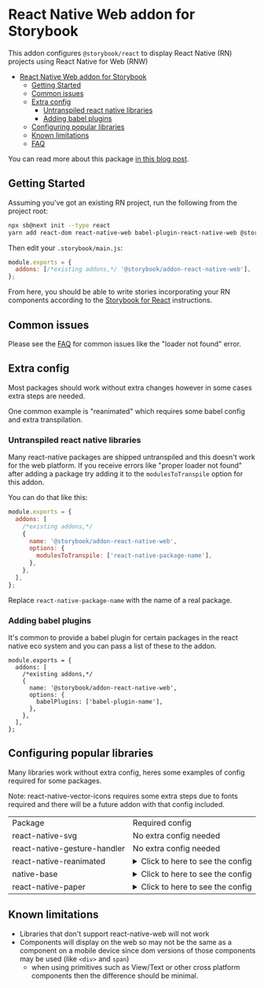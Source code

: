 # React Native Web addon for Storybook

This addon configures `@storybook/react` to display React Native (RN) projects using React Native for Web (RNW)

- [React Native Web addon for Storybook](#react-native-web-addon-for-storybook)
  - [Getting Started](#getting-started)
  - [Common issues](#common-issues)
  - [Extra config](#extra-config)
    - [Untranspiled react native libraries](#untranspiled-react-native-libraries)
    - [Adding babel plugins](#adding-babel-plugins)
  - [Configuring popular libraries](#configuring-popular-libraries)
  - [Known limitations](#known-limitations)
  - [FAQ](https://github.com/storybookjs/addon-react-native-web/blob/main/FAQ.md)

You can read more about this package [in this blog post](https://www.dannyhwilliams.co.uk/introducing-react-native-web-storybook).

## Getting Started

Assuming you've got an existing RN project, run the following from the project root:

```sh
npx sb@next init --type react
yarn add react-dom react-native-web babel-plugin-react-native-web @storybook/addon-react-native-web --dev
```

Then edit your `.storybook/main.js`:

```js
module.exports = {
  addons: [/*existing addons,*/ '@storybook/addon-react-native-web'],
};
```

From here, you should be able to write stories incorporating your RN components according to
the [Storybook for React](https://storybook.js.org/docs/react/get-started/introduction) instructions.

## Common issues

Please see the [FAQ](https://github.com/storybookjs/addon-react-native-web/blob/main/FAQ.md) for common issues like the "loader not found" error.

## Extra config

Most packages should work without extra changes however in some cases extra steps are needed.

One common example is "reanimated" which requires some babel config and extra transpilation.

### Untranspiled react native libraries

Many react-native packages are shipped untranspiled and this doesn't work for the web platform. If you receive errors like "proper loader not found" after adding a package try adding it to the `modulesToTranspile` option for this addon.

You can do that like this:

```js
module.exports = {
  addons: [
    /*existing addons,*/
    {
      name: '@storybook/addon-react-native-web',
      options: {
        modulesToTranspile: ['react-native-package-name'],
      },
    },
  ],
};
```

Replace `react-native-package-name` with the name of a real package.

### Adding babel plugins

It's common to provide a babel plugin for certain packages in the react native eco system and you can pass a list of these
to the addon.

```
module.exports = {
  addons: [
    /*existing addons,*/
    {
      name: '@storybook/addon-react-native-web',
      options: {
        babelPlugins: ['babel-plugin-name'],
      },
    },
  ],
};
```

## Configuring popular libraries

Many libraries work without extra config, heres some examples of config required for some packages.

Note: react-native-vector-icons requires some extra steps due to fonts required and there will be a future addon
with that config included.

<table>
<tr>
<td>Package</td> <td>Required config</td>
</tr>

<tr>
<td>react-native-svg</td>
<td>No extra config needed</td>
</tr>

<tr>
<td>react-native-gesture-handler</td>
<td>No extra config needed</td>
</tr>

<tr>
<td>react-native-reanimated</td> 
<td>

<details>
<summary>
Click to here to see the config
</summary>

```js
module.exports = {
  addons: [
    /*existing addons,*/
    {
      name: '@storybook/addon-react-native-web',
      options: {
        modulesToTranspile: ['react-native-reanimated'],
        babelPlugins: ['react-native-reanimated/plugin'],
      },
    },
  ],
};
```

</details>
</td>
</tr>

<tr>
<td>native-base</td>
<td> 
<details>
<summary>
Click to here to see the config
</summary>
Due to the vector icons dependency add the following

```js
module.exports = {
  addons: [
    /*existing addons,*/
    {
      name: '@storybook/addon-react-native-web',
      options: {
        modulesToTranspile: ['react-native-vector-icons'],
      },
    },
  ],
};
```

</details>
</td>
</tr>

<tr>
<td>react-native-paper</td>
<td> 
<details>
<summary>
Click to here to see the config
</summary>
Due to the vector icons dependency add the following

```js
module.exports = {
  addons: [
    /*existing addons,*/
    {
      name: '@storybook/addon-react-native-web',
      options: {
        modulesToTranspile: ['react-native-vector-icons'],
      },
    },
  ],
};
```

</details>
</td>
</tr>

</table>

## Known limitations

- Libraries that don't support react-native-web will not work
- Components will display on the web so may not be the same as a component on a mobile device since dom versions of those components may be used (like `<div>` and `span`)
  - when using primitives such as View/Text or other cross platform components then the difference should be minimal.
